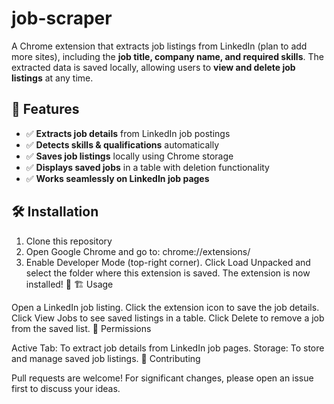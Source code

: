 # job-scraper

A Chrome extension that extracts job listings from LinkedIn (plan to add more sites), including the **job title, company name, and required skills**. The extracted data is saved locally, allowing users to **view and delete job listings** at any time.

## 🚀 Features
- ✅ **Extracts job details** from LinkedIn job postings
- ✅ **Detects skills & qualifications** automatically
- ✅ **Saves job listings** locally using Chrome storage
- ✅ **Displays saved jobs** in a table with deletion functionality
- ✅ **Works seamlessly on LinkedIn job pages**

## 🛠️ Installation
1. Clone this repository
2. Open Google Chrome and go to: chrome://extensions/
3. Enable Developer Mode (top-right corner).
Click Load Unpacked and select the folder where this extension is saved.
The extension is now installed! 🎉
🏗️ Usage

Open a LinkedIn job listing.
Click the extension icon to save the job details.
Click View Jobs to see saved listings in a table.
Click Delete to remove a job from the saved list.
📜 Permissions

Active Tab: To extract job details from LinkedIn job pages.
Storage: To store and manage saved job listings.
📝 Contributing

Pull requests are welcome! For significant changes, please open an issue first to discuss your ideas.
